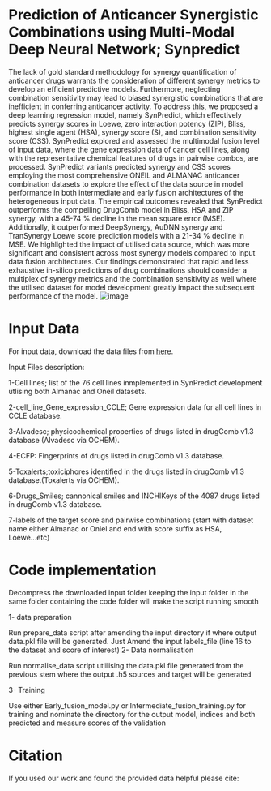 # Prediction of Anticancer Synergistic Combinations using Multi-Modal Deep Neural Network; Synpredict
The lack of gold standard methodology for synergy quantification of anticancer drugs warrants the consideration of different synergy metrics to develop an efficient predictive models. Furthermore, neglecting combination sensitivity may lead to biased synergistic combinations that are inefficient in conferring anticancer activity. To address this, we proposed a deep learning regression model, namely SynPredict, which effectively predicts synergy scores in Loewe, zero interaction potency (ZIP), Bliss, highest single agent (HSA), synergy score (S), and combination sensitivity score (CSS). SynPredict explored and assessed the multimodal fusion level of input data, where the gene expression data of cancer cell lines, along with the representative chemical features of drugs in pairwise combos, are processed. SynPredict variants predicted synergy and CSS scores employing the most comprehensive ONEIL and ALMANAC anticancer combination datasets to explore the effect of the data source in model performance in both intermediate and early fusion architectures of the heterogeneous input data. The empirical outcomes revealed that SynPredict outperforms the compelling DrugComb model in Bliss, HSA and ZIP synergy, with a 45-74 % decline in the mean square error (MSE). Additionally, it outperformed DeepSynergy, AuDNN synergy and TranSynergy Loewe score prediction models with a 21-34 % decline in MSE. We highlighted the impact of utilised data source, which was more significant and consistent across most synergy models compared to input data fusion architectures. Our findings demonstrated that rapid and less exhaustive in-silico predictions of drug combinations should consider a multiplex of synergy metrics and the combination sensitivity as well where the utilised dataset for model development greatly impact the subsequent performance of the model.
![image](https://user-images.githubusercontent.com/44856735/121974810-91996c80-cdc3-11eb-92d6-09401d2a46f3.png)

# Input Data
For input data, download the data files from [here](https://drive.google.com/drive/folders/1TmC5PjSCa0-oj551w758kZF2WluP6LK1?usp=sharing).

Input Files description:

1-Cell lines; list of the 76 cell lines inmplemented in SynPredict development utlising both Almanac and Oneil datasets.

2-cell_line_Gene_expression_CCLE; Gene expression data for all cell lines in CCLE database.

3-Alvadesc; physicochemical properties of drugs listed in drugComb v1.3 database (Alvadesc via OCHEM).

4-ECFP: Fingerprints of drugs listed in drugComb v1.3 database.

5-Toxalerts;toxiciphores identified in the drugs listed in drugComb v1.3 database.(Toxalerts via OCHEM).

6-Drugs_Smiles; cannonical smiles and INCHIKeys of the 4087 drugs listed in drugComb v1.3 database.

7-labels of the target score and pairwise combinations (start with dataset name either Almanac or Oniel and end with score suffix as HSA, Loewe...etc)

# Code implementation

Decompress the downloaded input folder keeping the input folder in the same folder containing the code folder will make the script running smooth

1- data preparation

Run prepare_data script after amending the input directory if where  output  data.pkl file will be generated. Just Amend the input labels_file (line 16 to the dataset and score of interest)
2- Data normalisation

Run normalise_data script utlilising the data.pkl file generated from the previous stem where the output .h5 sources and target will be generated

3- Training

Use either Early_fusion_model.py or Intermediate_fusion_training.py for training and nominate the directory for the output model, indices and both predicted and measure scores of the validation

# Citation 
If you used our work and found the provided data helpful please cite:


